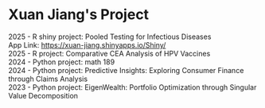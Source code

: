 # Xuan Jiang's Project 
2025 - R shiny project: Pooled Testing for Infectious Diseases  
App Link: https://xuan-jiang.shinyapps.io/Shiny/          
2025 - R project: Comparative CEA Analysis of HPV Vaccines         
2024 - Python project: math 189        
2024 - Python project: Predictive Insights: Exploring Consumer Finance through Claims Analysis	      
2023 - Python project: EigenWealth: Portfolio Optimization through Singular Value Decomposition        



 

